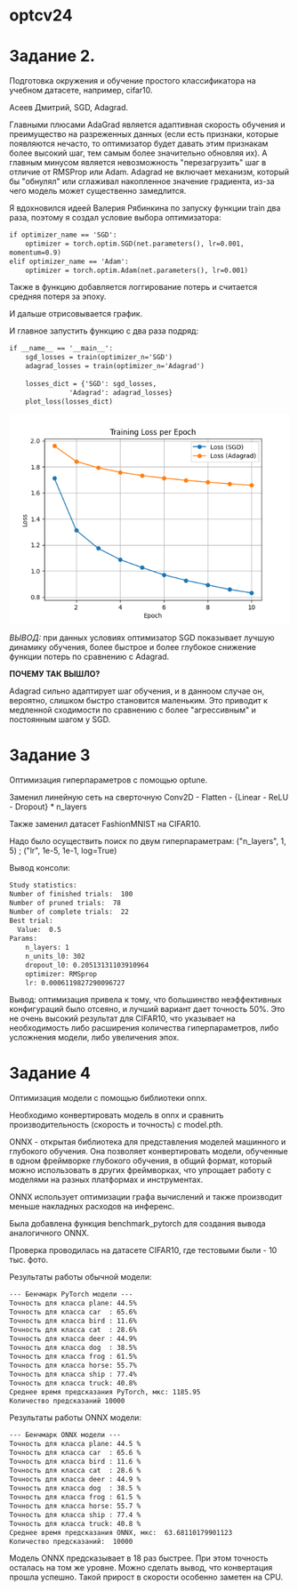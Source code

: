 # optcv24
# Задание 2.

Подготовка окружения и обучение простого классификатора на учебном датасете, например, cifar10.

Асеев Дмитрий, SGD, Adagrad.

Главными плюсами AdaGrad является адаптивная скорость обучения и преимущество на разреженных данных (если есть признаки, которые появляются нечасто, то оптимизатор будет давать этим признакам более высокий шаг, тем самым более значительно обновляя их).
А главным минусом является невозможность "перезагрузить" шаг в отличие от RMSProp или Adam. Adagrad не включает механизм, который бы "обнулял" или сглаживал накопленное значение градиента, из-за чего модель может существенно замедлится.

Я вдохновился идеей Валерия Рябинкина по запуску функции train два раза, поэтому я создал условие выбора оптимизатора:

    if optimizer_name == 'SGD':
        optimizer = torch.optim.SGD(net.parameters(), lr=0.001, momentum=0.9)
    elif optimizer_name == 'Adam':
        optimizer = torch.optim.Adam(net.parameters(), lr=0.001)

Также в функцию добавляется логгирование потерь и считается средняя потеря за эпоху.

И дальше отрисовывается график.

И главное запустить функцию с два раза подряд:

    if __name__ == '__main__':
        sgd_losses = train(optimizer_n='SGD')
        adagrad_losses = train(optimizer_n='Adagrad')

        losses_dict = {'SGD': sgd_losses,
                   'Adagrad': adagrad_losses}
        plot_loss(losses_dict)

![loss_plot_comparison.png](loss_plot_comparison.png)


*ВЫВОД:* при данных условиях оптимизатор SGD показывает лучшую динамику обучения, более быстрое и более глубокое снижение функции потерь по сравнению с Adagrad.

**ПОЧЕМУ ТАК ВЫШЛО?**

Adagrad сильно адаптирует шаг обучения, и в данноом случае он, вероятно, слишком быстро становится маленьким. Это приводит к медленной сходимости по сравнению с более "агрессивным" и постоянным шагом у SGD.


# Задание 3

Оптимизация гиперпараметров с помощью optune.

Заменил линейную сеть на сверточную Conv2D - Flatten - {Linear - ReLU - Dropout} * n_layers

Также заменил датасет FashionMNIST на CIFAR10.

Надо было осуществить поиск по двум гиперпараметрам: ("n_layers", 1, 5) ; ("lr", 1e-5, 1e-1, log=True)

Вывод консоли:

    Study statistics: 
    Number of finished trials:  100
    Number of pruned trials:  78
    Number of complete trials:  22
    Best trial:
      Value:  0.5
    Params: 
        n_layers: 1
        n_units_l0: 302
        dropout_l0: 0.20513131103910964
        optimizer: RMSprop
        lr: 0.0006119827290096727

Вывод: оптимизация привела к тому, что большинство неэффективных конфигураций было отсеяно, и лучший вариант дает точность 50%. Это не очень высокий результат для CIFAR10, что указывает на необходимость либо расширения количества гиперпараметров, либо усложнения модели, либо увеличения эпох.

# Задание 4

Оптимизация модели с помощью библиотеки onnx.

Необходимо конвертировать модель в onnx и сравнить производительность (скорость и точность) с model.pth.


ONNX - открытая библиотека для представления моделей машинного и глубокого обучения. Она позволяет конвертировать модели, обученные в одном фреймворке глубокого обучения, в общий формат, который можно использовать в других фреймворках, что упрощает работу с моделями на разных платформах и инструментах.

ONNX использует оптимизации графа вычислений и также производит меньше накладных расходов на инференс.

Была добавлена функция benchmark_pytorch для создания вывода аналогичного ONNX.

Проверка проводилась на датасете CIFAR10, где тестовыми были - 10 тыс. фото.

Результаты работы обычной модели:

    --- Бенчмарк PyTorch модели ---
    Точность для класса plane: 44.5%
    Точность для класса car  : 65.6%
    Точность для класса bird : 11.6%
    Точность для класса cat  : 28.6%
    Точность для класса deer : 44.9%
    Точность для класса dog  : 38.5%
    Точность для класса frog : 61.5%
    Точность для класса horse: 55.7%
    Точность для класса ship : 77.4%
    Точность для класса truck: 40.8%
    Среднее время предсказания PyTorch, мкс: 1185.95
    Количество предсказаний 10000

Результаты работы ONNX модели:

    --- Бенчмарк ONNX модели ---
    Точность для класса plane: 44.5 %
    Точность для класса car  : 65.6 %
    Точность для класса bird : 11.6 %
    Точность для класса cat  : 28.6 %
    Точность для класса deer : 44.9 %
    Точность для класса dog  : 38.5 %
    Точность для класса frog : 61.5 %
    Точность для класса horse: 55.7 %
    Точность для класса ship : 77.4 %
    Точность для класса truck: 40.8 %
    Среднее время предсказания ONNX, мкс:  63.68110179901123
    Количество предсказаний:  10000

Модель ONNX предсказывает в 18 раз быстрее. При этом точность осталась на том же уровне. 
Можно сделать вывод, что конвертация прошла успешно. Такой прирост в скорости особенно заметен на CPU.